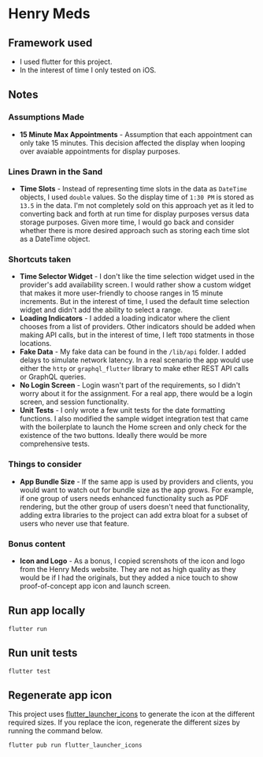 # Henry Meds

## Framework used

- I used flutter for this project.
- In the interest of time I only tested on iOS.

## Notes

### Assumptions Made

- **15 Minute Max Appointments** - Assumption that each appointment can only take 15 minutes. This decision affected the display when looping over avaiable appointments for display purposes.

### Lines Drawn in the Sand

- **Time Slots** - Instead of representing time slots in the data as `DateTime` objects, I used `double` values. So the display time of `1:30 PM` is stored as `13.5` in the data. I'm not completely sold on this approach yet as it led to converting back and forth at run time for display purposes versus data storage purposes. Given more time, I would go back and consider whether there is more desired approach such as storing each time slot as a DateTime object.

### Shortcuts taken

- **Time Selector Widget** - I don't like the time selection widget used in the provider's add availability screen. I would rather show a custom widget that makes it more user-friendly to choose ranges in 15 minute increments. But in the interest of time, I used the default time selection widget and didn't add the ability to select a range.
- **Loading Indicators** - I added a loading indicator where the client chooses from a list of providers. Other indicators should be added when making API calls, but in the interest of time, I left `TODO` statments in those locations.
- **Fake Data** - My fake data can be found in the `/lib/api` folder. I added delays to simulate network latency. In a real scenario the app would use either the `http` or `graphql_flutter` library to make ether REST API calls or GraphQL queries.
- **No Login Screen** - Login wasn't part of the requirements, so I didn't worry about it for the assignment. For a real app, there would be a login screen, and session functionality.
- **Unit Tests** - I only wrote a few unit tests for the date formatting functions. I also modified the sample widget integration test that came with the boilerplate to launch the Home screen and only check for the existence of the two buttons. Ideally there would be more comprehensive tests.

### Things to consider

- **App Bundle Size** - If the same app is used by providers and clients, you would want to watch out for bundle size as the app grows. For example, if one group of users needs enhanced functionality such as PDF rendering, but the other group of users doesn't need that functionality, adding extra libraries to the project can add extra bloat for a subset of users who never use that feature.

### Bonus content
- **Icon and Logo** - As a bonus, I copied screnshots of the icon and logo from the Henry Meds website. They are not as high quality as they would be if I had the originals, but they added a nice touch to show proof-of-concept app icon and launch screen.


## Run app locally

```
flutter run
```

## Run unit tests

```
flutter test
```

## Regenerate app icon

This project uses [flutter_launcher_icons](https://pub.dev/packages/flutter_launcher_icons) to generate the icon at the different required sizes.
If you replace the icon, regenerate the different sizes by running the command below.

```
flutter pub run flutter_launcher_icons
```